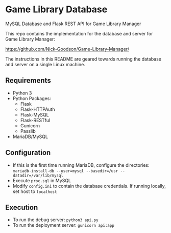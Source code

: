 # Game Library Database
MySQL Database and Flask REST API for Game Library Manager

This repo contains the implementation for the database and server for Game Library Manager:

https://github.com/Nick-Goodson/Game-Library-Manager/

The instructions in this README are geared towards running the database and server on a single Linux machine.

## Requirements
* Python 3
* Python Packages:
  * Flask
  * Flask-HTTPAuth
  * Flask-MySQL
  * Flask-RESTful
  * Gunicorn
  * Passlib
* MariaDB/MySQL

## Configuration
* If this is the first time running MariaDB, configure the directories:
`mariadb-install-db --user=mysql --basedir=/usr --datadir=/var/lib/mysql`
* Execute `proc.sql` in MySQL
* Modify `config.ini` to contain the database credentials. If running locally, set host to `localhost`

## Execution
* To run the debug server:
`python3 api.py`
* To run the deployment server:
`gunicorn api:app`
